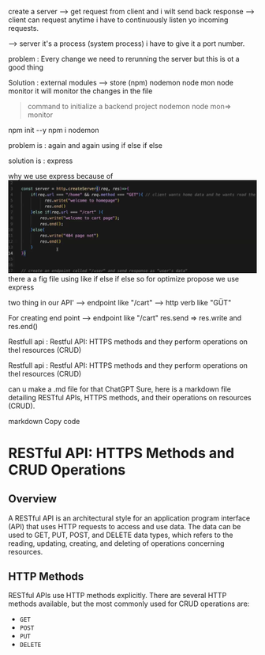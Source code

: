 create a server
--> get request from client and i wilt send back response
--> client can request anytime i have to continuously listen yo incoming
requests.

--> server it's a process (system process) i have to give it a port number.


problem : Every change we need to  rerunning the server but this is ot a good thing

Solution : external modules --> store (npm) nodemon node mon node monitor it will monitor the changes in the file


>command to initialize a backend project
>nodemon node mon=> monitor

npm init --y
npm i nodemon


problem is : again and again using if else if else 

solution is : express

why we use express because of 
![express](./image8.png)
there a a fig file using like if else if else so for optimize propose we use express


two thing in our API'
      --> endpoint like "/cart"
      --> http verb like "GÜT"

 For creating end point --> endpoint like "/cart"
 res.send => res.write and res.end()


Restfull api : Restful API: HTTPS methods and they perform operations on thel resources (CRUD)


Restfull api : Restful API: HTTPS methods and they perform operations on thel resources (CRUD)

can u make a .md file for that
ChatGPT
Sure, here is a markdown file detailing RESTful APIs, HTTPS methods, and their operations on resources (CRUD).

markdown
Copy code
# RESTful API: HTTPS Methods and CRUD Operations

## Overview

A RESTful API is an architectural style for an application program interface (API) that uses HTTP requests to access and use data. The data can be used to GET, PUT, POST, and DELETE data types, which refers to the reading, updating, creating, and deleting of operations concerning resources.

## HTTP Methods

RESTful APIs use HTTP methods explicitly. There are several HTTP methods available, but the most commonly used for CRUD operations are:

- `GET`
- `POST`
- `PUT`
- `DELETE`